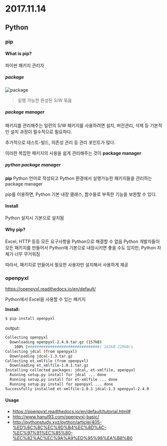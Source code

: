 # 2017.11.14

## Python

### pip

#### What is pip?
파이썬 패키지 관리자

##### package
![package](http://weknowyourdreams.com/images/package/package-12.jpg)
> 실행 가능한 완성된 S/W 묶음

##### package manager
패키지를 관리해주는 일련의 S/W
패키지를 사용하려면 설치, 버전관리, 삭제 등 기본적인 설치 과정이 필수적으로 필요하다.

추가적으로 테스트-빌드, 의존성 관리 등 관리 포인트가 많다.

이러한 복잡한 패키지의 사용을 쉽게 관리해주는 것이 **package manager**

##### python package manager
**pip**
Python 언어로 작성되고 Python 환경에서 실행가능한 패키지들을 관리하는 package manager

pip를 이용하면, Python 기본 내장 클래스, 함수들로 부족한 기능을 보완할 수 있다.

#### Install
Python 설치시 기본으로 설치됨

#### Why pip?
Excel, HTTP 등등 모든 요구사항을 Python으로 해결할 수 없음
Python 개발자들이 모든 패키지를 만들어서 Python에 기본으로 내장시키면 좋을 수도 있지만, Python 자체가 너무 무거워짐

따라서, 패키지로 만들어서 필요한 사용자만 설치해서 사용하게 제공

### openpyxl
https://openpyxl.readthedocs.io/en/default/

Python에서 Excel을 사용할 수 있는 패키지

**Install:**
```bash
$ pip install openpyxl
```

output:
```bash
Collecting openpyxl
  Downloading openpyxl-2.4.9.tar.gz (157kB)
    100% |################################| 163kB 219kB/s
Collecting jdcal (from openpyxl)
  Downloading jdcal-1.3.tar.gz
Collecting et_xmlfile (from openpyxl)
  Downloading et_xmlfile-1.0.1.tar.gz
Installing collected packages: jdcal, et-xmlfile, openpyxl
  Running setup.py install for jdcal ... done
  Running setup.py install for et-xmlfile ... done
  Running setup.py install for openpyxl ... done
Successfully installed et-xmlfile-1.0.1 jdcal-1.3 openpyxl-2.4.9
```

#### Usage
- https://openpyxl.readthedocs.io/en/default/tutorial.html#
- http://www.hanul93.com/openpyxl-basic/
- http://pythonstudy.xyz/python/article/405-%ED%8C%8C%EC%9D%B4%EC%8D%AC-%EC%97%91%EC%85%80-%EC%82%AC%EC%9A%A9%ED%95%98%EA%B8%B0